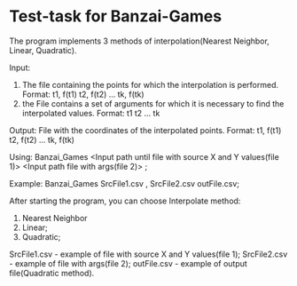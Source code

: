 # Test-task for Banzai-Games

The program implements 3 methods of interpolation(Nearest Neighbor, Linear, Quadratic). 

Input:
1) The file containing the points for which the interpolation is performed.
Format:
t1, f(t1)
t2, f(t2)
...
tk, f(tk)
2) the File contains a set of arguments for which it is necessary to find the interpolated values.
Format:
t1
t2
...
tk

Output:
File with the coordinates of the interpolated points.
Format:
t1, f(t1)
t2, f(t2)
...
tk, f(tk)

Using: 
Banzai_Games <Input path until file with source X and Y values(file 1)> <Delimiter> <Input path file with args(file 2)> <Path until output File>;

Example:
Banzai_Games SrcFile1.csv , SrcFile2.csv outFile.csv; 

After starting the program, you can choose Interpolate method:
1) Nearest Neighbor
2) Linear;
3) Quadratic;

SrcFile1.csv - example of file with source X and Y values(file 1);
SrcFile2.csv - example of file with args(file 2);
outFile.csv - example of output file(Quadratic method).
